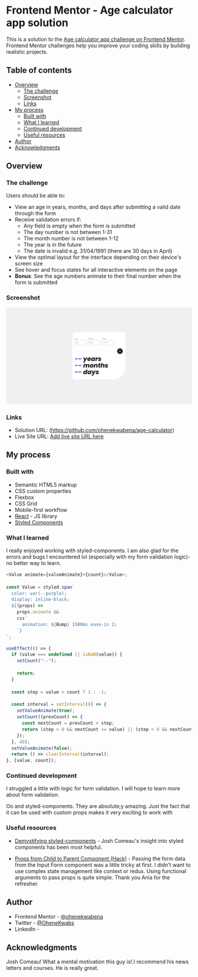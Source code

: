 # Frontend Mentor - Age calculator app solution

This is a solution to the [Age calculator app challenge on Frontend Mentor](https://www.frontendmentor.io/challenges/age-calculator-app-dF9DFFpj-Q). Frontend Mentor challenges help you improve your coding skills by building realistic projects.

## Table of contents

- [Overview](#overview)
  - [The challenge](#the-challenge)
  - [Screenshot](#screenshot)
  - [Links](#links)
- [My process](#my-process)
  - [Built with](#built-with)
  - [What I learned](#what-i-learned)
  - [Continued development](#continued-development)
  - [Useful resources](#useful-resources)
- [Author](#author)
- [Acknowledgments](#acknowledgments)

## Overview

### The challenge

Users should be able to:

- View an age in years, months, and days after submitting a valid date through the form
- Receive validation errors if:
  - Any field is empty when the form is submitted
  - The day number is not between 1-31
  - The month number is not between 1-12
  - The year is in the future
  - The date is invalid e.g. 31/04/1991 (there are 30 days in April)
- View the optimal layout for the interface depending on their device's screen size
- See hover and focus states for all interactive elements on the page
- **Bonus**: See the age numbers animate to their final number when the form is submitted

### Screenshot

![This a screenshot of the default state](./src/assets/screenshots/Screenshot%202024-01-12%20at%2012-54-49%20Age%20Calculator.png)

### Links

- Solution URL: (https://github.com/ohenekwabena/age-calculator)
- Live Site URL: [Add live site URL here](https://your-live-site-url.com)

## My process

### Built with

- Semantic HTML5 markup
- CSS custom properties
- Flexbox
- CSS Grid
- Mobile-first workflow
- [React](https://reactjs.org/) - JS library
- [Styled Components](https://styled-components.com/)

### What I learned

I really enjoyed working with styled-components. I am also glad for the errors and bugs I encountered lol (especially with my form validation logic)- no better way to learn.

```js (css with styled components and triggering animation on value change with styled component props - so amazing!)
<Value animate={valueAnimate}>{count}</Value>;

const Value = styled.span`
  color: var(--purple);
  display: inline-block;
  ${(props) =>
    props.animate &&
    css`
      animation: ${Bump} 1500ms ease-in 2;
    `}
`;
```

```js (function for animating number count)
useEffect(() => {
  if (value === undefined || isNaN(value)) {
    setCount("--");

    return;
  }

  const step = value > count ? 1 : -1;

  const interval = setInterval(() => {
    setValueAnimate(true);
    setCount((prevCount) => {
      const nextCount = prevCount + step;
      return (step > 0 && nextCount <= value) || (step < 0 && nextCount >= value) ? nextCount : value;
    });
  }, 40);
  setValueAnimate(false);
  return () => clearInterval(interval);
}, [value, count]);
```

### Continued development

I struggled a little with logic for form validation. I will hope to learn more about form validation.

Oo and styled-components. They are absolute;y amazing. Just the fact that it can be used with custom props makes it very exciting to work with

### Useful resources

- [Demystifying styled-components](https://www.joshwcomeau.com/react/demystifying-styled-components/) - Josh Comeau's insight into styled components has been most helpful.

- [Props from Child to Parent Component (Hack)](https://www.youtube.com/watch?v=UrpNtB61qyo) - Passing the form data from the Input Form component was a little tricky at first. I didn't want to use complex state management like context or redux. Using functional arguments to pass props is quite simple. Thank you Ania for the refresher.

## Author

- Frontend Mentor - [@ohenekwabena](https://www.frontendmentor.io/home)
- Twitter - [@OheneKwabs](https://twitter.com/OheneKwabs)
- LinkedIn - [](https://www.linkedin.com/in/jesse-adjei-asare-72256a29b/)

## Acknowledgments

Josh Comeau! What a mental motivation this guy is!.I recommend his news letters and courses. He is really great.
